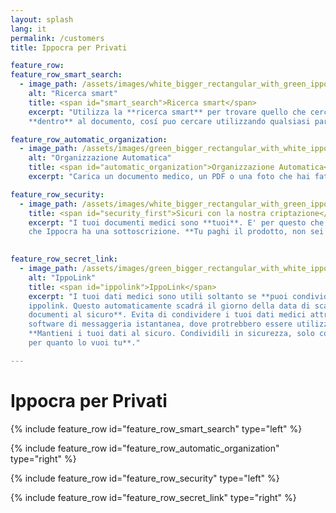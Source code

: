 ```yaml
---
layout: splash
lang: it
permalink: /customers
title: Ippocra per Privati

feature_row:
feature_row_smart_search:
  - image_path: /assets/images/white_bigger_rectangular_with_green_ippo_inside.png
    alt: "Ricerca smart"
    title: <span id="smart_search">Ricerca smart</span>
    excerpt: "Utilizza la **ricerca smart** per trovare quello che cerchi. Ippocra estrae i dati 
    **dentro** al documento, cosí puo cercare utilizzando qualsiasi parola contenuta all'interno del documento!"

feature_row_automatic_organization:
  - image_path: /assets/images/green_bigger_rectangular_with_white_ippo_inside.png
    alt: "Organizzazione Automatica"
    title: <span id="automatic_organization">Organizzazione Automatica</span>
    excerpt: "Carica un documento medico, un PDF o una foto che hai fatto con il telefono, e Ippocra **estrarrá automaticamente** la data dell'esame, **categorizzerá** il documento, e potrai poi ritrovarlo facilmente grazie alla **Ricerca Smart**!"

feature_row_security:
  - image_path: /assets/images/white_bigger_rectangular_with_green_ippo_inside.png
    title: <span id="security_first">Sicuri con la nostra criptazione</span>
    excerpt: "I tuoi documenti medici sono **tuoi**. E' per questo che criptiamo i dati nei nostri servers con le piú avanzate tecniche, e non diamo i tuoi dati a nessun altro. E' per questo
    che Ippocra ha una sottoscrizione. **Tu paghi il prodotto, non sei tu il prodotto** ;)"
    

feature_row_secret_link:
  - image_path: /assets/images/green_bigger_rectangular_with_white_ippo_inside.png
    alt: "IppoLink"
    title: <span id="ippolink">IppoLink</span>
    excerpt: "I tuoi dati medici sono utili soltanto se **puoi condividerli con il personale medico**. E' per questo che abbiamo inventato l'**ippolink**! Per esempio, quando devi andare da un nuovo specialista, come puoi portare i tuoi documenti medici? Semplice: crea un 
    ippolink. Questo automaticamente scadrá il giorno della data di scadenza, tenendo **i tuoi 
    documenti al sicuro**. Evita di condividere i tuoi dati medici attraverso canali non sicuro, com
    software di messaggeria istantanea, dove protrebbero essere utilizzati per istruire dell'AI. 
    **Mantieni i tuoi dati al sicuro. Condividili in sicurezza, solo con chi vuoi tu, 
    per quanto lo vuoi tu**."

---
```


<div class="headline-title-pages">
<h1>Ippocra per Privati</h1>
</div>

{% include feature_row id="feature_row_smart_search" type="left" %}

{% include feature_row id="feature_row_automatic_organization" type="right" %}

{% include feature_row id="feature_row_security" type="left" %}

{% include feature_row id="feature_row_secret_link" type="right" %}

